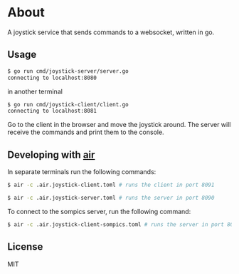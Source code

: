 # About

A joystick service that sends commands to a websocket, written in go.

## Usage

```bash
$ go run cmd/joystick-server/server.go
connecting to localhost:8080
```

in another terminal

```bash
$ go run cmd/joystick-client/client.go
connecting to localhost:8081
```

Go to the client in the browser and move the joystick around. The server will receive the commands and print them to the console.

## Developing with [air]((https://github.com/air-verse/air?tab=readme-ov-file))

In separate terminals run the following commands:

```bash
$ air -c .air.joystick-client.toml # runs the client in port 8091
```

```bash
$ air -c .air.joystick-server.toml # runs the server in port 8090
```

To connect to the sompics server, run the following command:

```bash
$ air -c .air.joystick-client-sompics.toml # runs the server in port 8091, and connects to sompics in port 9080
```

## License

MIT
